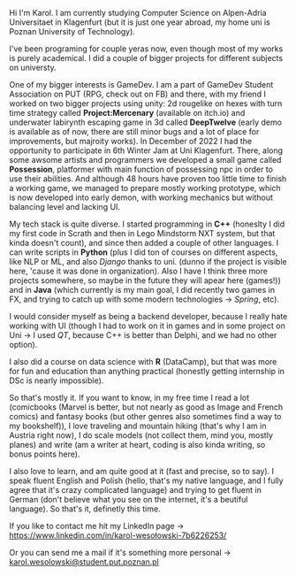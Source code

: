 Hi I'm Karol. I am currently studying Computer Science on Alpen-Adria Universitaet in Klagenfurt (but it is just one year abroad, my home uni is Poznan University of Technology).

I've been programing for couple yeras now, even though most of my works is purely academical. I did a couple of bigger projects for different subjects on universty.

One of my bigger interests is GameDev. I am a part of GameDev Student Association on PUT (RPG, check out on FB) and there, with my friend I worked on two bigger projects using unity: 2d rougelike on hexes with turn time strategy called **Project:Mercenary** (available on itch.io) and underwater labirynth escaping game in 3d called **DeepTwelve** (early demo is available as of now, there are still minor bugs and a lot of place for improvements, but majroity works). In December of 2022 I had the opportunity to participate in 6th Winter Jam at Uni Klagenfurt. There, along some awsome artists and programmers we developed a small game called **Possession**, platformer with main function of possessing npc in order to use their abilities. And although 48 hours have proven too little time to finish a working game, we managed to prepare mostly working prototype, which is now developed into early demon, with working mechanics but without balancing level and lacking UI.

My tech stack is quite diverse. I started programming in **C++** (honeslty I did my first code in Scrath and then in Lego Mindstorm NXT system, but that kinda doesn't count), and since then added a couple of other languages. I can write scripts in **Python** (plus I did ton of courses on different aspects, like NLP or ML, and also  _Django_ thanks to uni. (dunno if the project is visible here, 'cause it was done in organization). Also I have I think three more projects somewhere, so maybe in the future they will apear here (games!)) and in **Java** (which currently is my main goal, I did recently two games in FX, and trying to catch up with some modern technologies -> _Spring_, etc).

I would consider myself as being a backend developer, because I really hate working with UI (though I had to work on it in games and in some project on Uni -> I used _QT_, because C++ is better than Delphi, and we had no other option).

I also did a course on data science with **R** (DataCamp), but that was more for fun and education than anything practical (honestly getting internship in DSc is nearly impossible).

So that's mostly it. If you want to know, in my free time I read a lot (comicbooks (Marvel is better, but not nearly as good as Image and French comics) and fantasy books (but other genres also sometimes find a way to my bookshelf)), I love traveling and mountain hiking (that's why I am in Austria right now), I do scale models (not collect them, mind you, mostly planes) and write (am a writer at heart, coding is also kinda writing, so bonus points here).

I also love to learn, and am quite good at it (fast and precise, so to say). I speak fluent English and Polish (hello, that's my native language, and I fully agree that it's crazy complicated language) and trying to get fluent in German (don't believe what you see on the internet, it's a beutiful language). 
So that's it, definetly this time.

If you like to contact me hit my LinkedIn page -> https://www.linkedin.com/in/karol-wesołowski-7b6226253/

Or you can send me a mail if it's something more personal -> karol.wesolowski@student.put.poznan.pl

<!---
KarolWes/KarolWes is a ✨ special ✨ repository because its `README.md` (this file) appears on your GitHub profile.
You can click the Preview link to take a look at your changes.
--->
